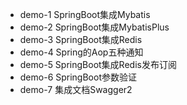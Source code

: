 - demo-1 SpringBoot集成Mybatis
- demo-2 SpringBoot集成MybatisPlus
- demo-3 SpringBoot集成Redis
- demo-4 Spring的Aop五种通知
- demo-5 SpringBoot集成Redis发布订阅
- demo-6 SpringBoot参数验证
- demo-7 集成文档Swagger2